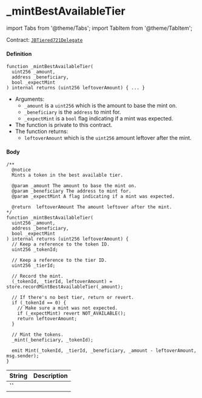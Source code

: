 # _mintBestAvailableTier

import Tabs from '@theme/Tabs';
import TabItem from '@theme/TabItem';

Contract: [`JBTiered721Delegate`](/dev/api/contracts/or-delegates/jbtiered721delegate)

<Tabs>
<TabItem value="Step by step" label="Step by step">

#### Definition

```
function _mintBestAvailableTier(
  uint256 _amount,
  address _beneficiary,
  bool _expectMint
) internal returns (uint256 leftoverAmount) { ... }
```

- Arguments:
  - `_amount` is a `uint256` which is the amount to base the mint on.
  - `_beneficiary` is the `address` to mint for.
  - `_expectMint` is a `bool` flag indicating if a mint was expected.
- The function is private to this contract.
- The function returns:
  - `leftoverAmount` which is the `uint256` amount leftover after the mint.

#### Body

</TabItem>

<TabItem value="Code" label="Code">

```
/** 
  @notice
  Mints a token in the best available tier.

  @param _amount The amount to base the mint on.
  @param _beneficiary The address to mint for.
  @param _expectMint A flag indicating if a mint was expected.

  @return  leftoverAmount The amount leftover after the mint.
*/
function _mintBestAvailableTier(
  uint256 _amount,
  address _beneficiary,
  bool _expectMint
) internal returns (uint256 leftoverAmount) {
  // Keep a reference to the token ID.
  uint256 _tokenId;

  // Keep a reference to the tier ID.
  uint256 _tierId;

  // Record the mint.
  (_tokenId, _tierId, leftoverAmount) = store.recordMintBestAvailableTier(_amount);

  // If there's no best tier, return or revert.
  if (_tokenId == 0) {
    // Make sure a mint was not expected.
    if (_expectMint) revert NOT_AVAILABLE();
    return leftoverAmount;
  }

  // Mint the tokens.
  _mint(_beneficiary, _tokenId);

  emit Mint(_tokenId, _tierId, _beneficiary, _amount - leftoverAmount, msg.sender);
}
```

</TabItem>

<TabItem value="Errors" label="Errors">

|String|Description|
|-|-|
|**``**||

</TabItem>

<TabItem value="Bug bounty" label="Bug bounty">

</TabItem>
</Tabs>

